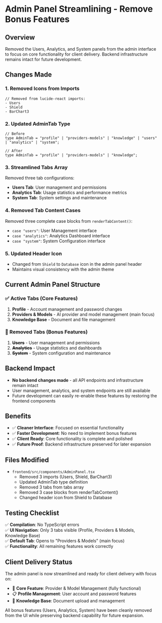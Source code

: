 # Admin Panel Streamlining - Remove Bonus Features

## Overview
Removed the Users, Analytics, and System panels from the admin interface to focus on core functionality for client delivery. Backend infrastructure remains intact for future development.

## Changes Made

### 1. Removed Icons from Imports
```tsx
// Removed from lucide-react imports:
- Users
- Shield  
- BarChart3
```

### 2. Updated AdminTab Type
```tsx
// Before
type AdminTab = "profile" | "providers-models" | "knowledge" | "users" | "analytics" | "system";

// After  
type AdminTab = "profile" | "providers-models" | "knowledge";
```

### 3. Streamlined Tabs Array
Removed three tab configurations:
- **Users Tab**: User management and permissions
- **Analytics Tab**: Usage statistics and performance metrics  
- **System Tab**: System settings and maintenance

### 4. Removed Tab Content Cases
Removed three complete case blocks from `renderTabContent()`:
- `case "users"`: User Management interface
- `case "analytics"`: Analytics Dashboard interface
- `case "system"`: System Configuration interface

### 5. Updated Header Icon
- Changed from `Shield` to `Database` icon in the admin panel header
- Maintains visual consistency with the admin theme

## Current Admin Panel Structure

### ✅ Active Tabs (Core Features)
1. **Profile** - Account management and password changes
2. **Providers & Models** - AI provider and model management (main focus)
3. **Knowledge Base** - Document and file management

### 🚫 Removed Tabs (Bonus Features)
1. **~~Users~~** - User management and permissions
2. **~~Analytics~~** - Usage statistics and dashboards
3. **~~System~~** - System configuration and maintenance

## Backend Impact
- **No backend changes made** - all API endpoints and infrastructure remain intact
- User management, analytics, and system endpoints are still available
- Future development can easily re-enable these features by restoring the frontend components

## Benefits
- ✅ **Cleaner Interface**: Focused on essential functionality
- ✅ **Faster Development**: No need to implement bonus features
- ✅ **Client Ready**: Core functionality is complete and polished
- ✅ **Future Proof**: Backend infrastructure preserved for later expansion

## Files Modified
- `frontend/src/components/AdminPanel.tsx`
  - Removed 3 imports (Users, Shield, BarChart3)
  - Updated AdminTab type definition
  - Removed 3 tabs from tabs array
  - Removed 3 case blocks from renderTabContent()
  - Changed header icon from Shield to Database

## Testing Checklist
✅ **Compilation**: No TypeScript errors  
✅ **UI Navigation**: Only 3 tabs visible (Profile, Providers & Models, Knowledge Base)  
✅ **Default Tab**: Opens to "Providers & Models" (main focus)  
✅ **Functionality**: All remaining features work correctly  

## Client Delivery Status
The admin panel is now streamlined and ready for client delivery with focus on:
- 🎯 **Core Feature**: Provider & Model Management (fully functional)
- 📋 **Profile Management**: User account and password features
- 📁 **Knowledge Base**: Document upload and management

All bonus features (Users, Analytics, System) have been cleanly removed from the UI while preserving backend capability for future expansion.
